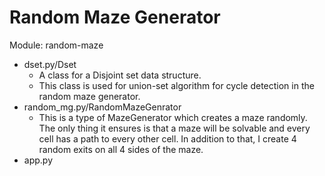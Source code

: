# Random Maze Generator

Module: random-maze

- dset.py/Dset
  - A class for a Disjoint set data structure.
  - This class is used for union-set algorithm for cycle detection in the random maze generator.
- random_mg.py/RandomMazeGenrator
  - This is a type of MazeGenerator which creates a maze randomly. The only thing it ensures is that a maze will be solvable and every cell has a path to every other cell. In addition to that, I create 4 random exits on all 4 sides of the maze.
- app.py
